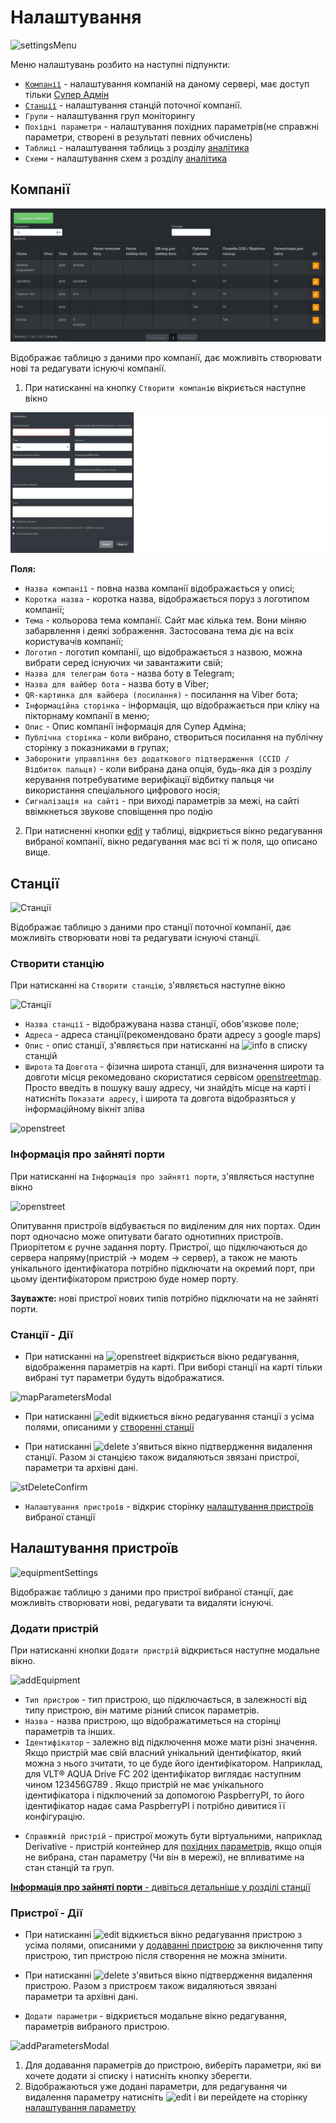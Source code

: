 # Налаштування

![settingsMenu](/img/settings/settingsMenu.png)

Меню налаштувань розбито на наступні підпункти:

* [`Компанії`](/settings/#_2) - налаштування компаній на даному сервері, має доступ тільки [Супер Адмін](/#_3)
* [`Станції`](/settings/#_2) - налаштування станцій поточної компанії.
* `Групи` - налаштування груп моніторингу
* `Похідні параметри` - налаштування похідних параметрів(не справжні параметри, створені в результаті певних обчислень)
* `Таблиці` - налаштування таблиць з розділу [аналітика](/analytics/#_3)
* `Схеми` - налаштування схем з розділу [аналітика](/analytics/#_5)

## Компанії

![companies](img/settings/companies.png)

Відображає таблицю з даними про компанії, дає можливіть створювати нові та редагувати існуючі компанії.

1. При натисканні на кнопку `Створити компанію` вікриється наступне вікно

![companyAdd](img/settings/companyAdd.png)

**Поля:**

* `Назва компанії` - повна назва компанії відображається у описі;
* `Коротка назва` - коротка назва, відображається поруз з логотипом компанії;
* `Тема` - кольорова тема компанії. Сайт має кілька тем. Вони міняю забарвлення і деякі зображення. Застосована тема діє на всіх користувачів компанії;
* `Логотип` - логотип компанії, що відображається з назвою, можна вибрати серед існуючих чи завантажити свій;
* `Назва для телеграм бота` - назва боту в Telegram;
* `Назва для вайбер бота` - назва боту в Viber;
* `QR-картинка для вайбера (посилання)` - посилання на Viber бота;
* `Інформаційна сторінка` - інформація, що відображається при кліку на пікторнаму компанії в меню;
* `Опис` - Опис компанії інформація для Супер Адміна;
* `Публічна сторінка` - коли вибрано, створиться посилання на публічну сторінку з показниками в групах;
* `Заборонити управління без додаткового підтвердження (CCID / Відбиток пальця)` - коли вибрана дана опція, будь-яка дія з розділу керування потребуватиме верифікації відбитку пальця чи використання спеціального цифрового носія;
* `Сигналізація на сайті` - при виході параметрів за межі, на сайті ввімкнеться звукове сповіщення про подію

2. При натисненні кнопки [edit](/img/common/edit.png) у таблиці, відкриється вікно редагування вибраної компанії, вікно редагування має всі ті ж поля, що описано вище.


## Станції

![Станції](/img/settings/stations.png)

Відображає таблицю з даними про станції поточної компанії, дає можливіть створювати нові та редагувати існуючі станції.

### Створити станцію

При натисканні на `Cтворити станцію`, з'являється наступне вікно

![Станції](/img/settings/addStationModal.png)

* `Назва станції` - відображувана назва станції, обов'язкове поле;
* `Адреса` - адреса станції(рекомендовано брати адресу з google maps)
* `Опис` - опис станції, з'являється при натисканні на ![info](/img/common/info.png) в списку станцій
* `Широта` та `Довгота` - фізична широта станції, для визначення широти та довготи місця рекомедовано скористатися сервісом [openstreetmap](https://www.openstreetmap.org/). Просто введіть в пошуку вашу адресу, чи знайдіть місце на карті і натисніть `Показати адресу`, і широта та довгота відобразяться у інформаційному вікніт зліва

![openstreet](/img/settings/openstreet.png)

### Інформація про зайняті порти

При натисканні на `Інформація про зайняті порти`, з'являється наступне вікно

![openstreet](/img/settings/portsModal.png)

Опитування пристроїв відбувається по виділеним для них портах. Один порт одночасно може опитувати багато однотипних пристроїв. Приорітетом є ручне задання порту. Пристрої, що підключаються до сервера напряму(пристрій -> модем -> сервер), а також не мають унікального ідентифікатора потрібно підключати на окремий порт, при цьому ідентифікатором пристрою буде номер порту. 

**Зауважте:** нові пристрої нових типів потрібно підключати на не зайняті порти.

### Станції - Дії

<!-- TODO: link -->
* При натисканні на ![openstreet](/img/settings/mapMarker.png) відкриється вікно редагування, відображення параметрів на карті.
При виборі станції на карті тільки вибрані тут параметри будуть відображатися.

![mapParametersModal](/img/settings/mapParametersModal.png)

* При натисканні ![edit](/img/common/edit.png) відкиється вікно редагування станції з усіма полями, описаними у [створенні станції](/settings/#_4)

* При натисканні ![delete](/img/common/delete.png) з'явиться вікно підтвердження видалення станції. Разом зі станцією також видаляються звязані пристрої, параметри та архівні дані.

![stDeleteConfirm](/img/settings/stDeleteConfirm.png)

* `Налаштування пристроїв` - відкриє сторінку [налаштування пристроїв](/settings/#_7) вибраної станції

## Налаштування пристроїв

![equipmentSettings](/img/settings/equipmentSettings.png)

Відображає таблицю з даними про пристрої вибраної станції, дає можливіть створювати нові, редагувати та видаляти існуючі.

### Додати пристрій

При натисканні кнопки `Додати пристрій` відкриється наступне модальне вікно.

![addEquipment](/img/settings/addEquipment.png)

* `Тип пристрою` - тип пристрою, що підключається, в залежності від типу пристрою, він матиме різний список параметрів.
* `Назва` - назва пристрою, що відображатиметься на сторінці параметрів та інших.
* `Ідентифікатор` - залежно від підключення може мати різні значення.
Якщо пристрій має свій власний унікальний ідентифікатор, який можна з нього зчитати, то це буде його ідентифікатором.
Наприклад, для VLT® AQUA Drive FC 202 ідентифікатор виглядає наступним чином 123456G789 .
Якщо пристрій не має унікального ідентифікатора і підключений за допомогою PaspberryPI, то його ідентифікатор надає сама PaspberryPI і потрібно дивитися її конфігурацію.
<!-- TODO: link -->
* `Справжній пристрій` - пристрої можуть бути віртуальними, наприклад Derivative - пристрій контейнер для [похідних параметрів](/), якщо опція не вибрана, стан параметру (Чи він в мережі), не впливатиме на стан станцій та груп.

[ **Інформація про зайняті порти** - дивіться детальніше у розділі станції](/settings/#_5)

### Пристрої - Дії 

* При натисканні ![edit](/img/common/edit.png) відкиється вікно редагування пристрою з усіма полями, описаними у [додаванні пристрою](/settings/#_7) за виключення типу пристрою, тип пристрою після створення не можна змінити.

* При натисканні ![delete](/img/common/delete.png) з'явиться вікно підтвердження видалення пристрою. Разом з пристроєм також видаляються звязані параметри та архівні дані.

* `Додати параметри` - відкриється модальне вікно редагування, параметрів вибраного пристрою.

![addParametersModal](/img/settings/addParametersModal.png)

1. Для додавання параметрів до пристрою, виберіть параметри, які ви хочете додати зі списку і натисніть кнопку зберегти.
2. Відображаються уже додані параметри, для редагування чи видалення параметру натисніть ![edit](/img/common/edit.png) і ви перейдете на сторінку [налаштування параметру](/parameters/#_4)